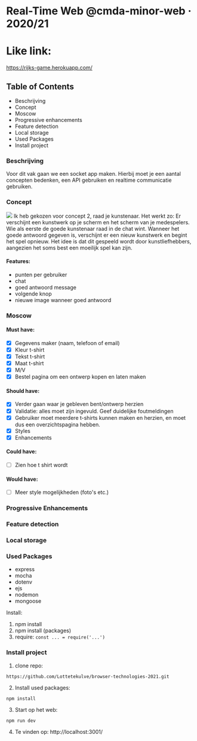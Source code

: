 # Real-Time Web @cmda-minor-web · 2020/21

# Like link:
https://rijks-game.herokuapp.com/

## Table of Contents
- Beschrijving 
- Concept
- Moscow
- Progressive enhancements
- Feature detection
- Local storage
- Used Packages
- Install project


### Beschrijving
Voor dit vak gaan we een socket app maken. Hierbij moet je een aantal concepten bedenken, een API gebruiken en realtime communicatie gebruiken. 

### Concept
![](./static/public/img/spel.png)
Ik heb gekozen voor concept 2, raad je kunstenaar.
Het werkt zo: Er verschijnt een kunstwerk op je scherm en het scherm van je medespelers. Wie als eerste de goede kunstenaar raad in de chat wint. Wanneer het goede antwoord gegeven is, verschijnt er een nieuw kunstwerk en begint het spel opnieuw.
Het idee is dat dit gespeeld wordt door kunstliefhebbers, aangezien het soms best een moeilijk spel kan zijn.
#### Features:
- punten per gebruiker
- chat
- goed antwoord message
- volgende knop
- nieuwe image wanneer goed antwoord

### Moscow
#### Must have:
- [x] Gegevens maker (naam, telefoon of email)
- [x] Kleur t-shirt
- [x] Tekst t-shirt
- [x] Maat t-shirt
- [x] M/V
- [x] Bestel pagina om een ontwerp kopen en laten maken

#### Should have:
- [x] Verder gaan waar je gebleven bent/ontwerp herzien
- [x] Validatie: alles moet zijn ingevuld. Geef duidelijke foutmeldingen
- [x] Gebruiker moet meerdere t-shirts kunnen maken en herzien, en moet dus een overzichtspagina hebben.
- [x] Styles
- [x] Enhancements

#### Could have:
- [ ] Zien hoe t shirt wordt

#### Would have:
- [ ] Meer style mogelijkheden (foto's etc.)


### Progressive Enhancements

### Feature detection

### Local storage

### Used Packages
- express
- mocha
- dotenv
- ejs
- nodemon
- mongoose

Install:
1. npm install
2. npm install (packages)
3. require: `const ... = require('...')`


### Install project
1. clone repo: 
``` 
https://github.com/Lottetekulve/browser-technologies-2021.git
```
2. Install used packages: 
```
npm install
```
3. Start op het web: 
```
npm run dev
```
4. Te vinden op: http://localhost:3001/



<!-- Add a nice image here at the end of the week, showing off your shiny frontend 📸 -->


<!-- ...but how does one use this project? What are its features 🤔 -->

<!-- This would be a good place for your data life cycle ♻️-->

<!-- How about a license here? 📜  -->